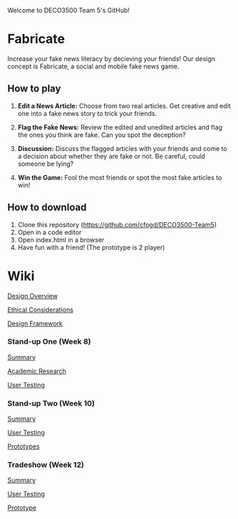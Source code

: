 Welcome to DECO3500 Team 5's GitHub!

# Fabricate
Increase your fake news literacy by decieving your friends! Our design concept is Fabricate, a social and mobile fake news game.

## How to play
1. **Edit a News Article:** Choose from two real articles. Get creative and edit one into a fake news story to trick your friends.

3. **Flag the Fake News:** Review the edited and unedited articles and flag the ones you think are fake. Can you spot the deception?

4. **Discussion:** Discuss the flagged articles with your friends and come to a decision about whether they are fake or not. Be careful, could someone be lying?

5. **Win the Game:** Fool the most friends or spot the most fake articles to win!

## How to download
1. Clone this repository (https://github.com/cfogd/DECO3500-Team5)
2. Open in a code editor
3. Open index.html in a browser
4. Have fun with a friend! (The prototype is 2 player)

# Wiki
[Design Overview](https://github.com/cfogd/DECO3500-Team5/wiki/Design-Overview)

[Ethical Considerations](https://github.com/cfogd/DECO3500-Team5/wiki/Ethical-Considerations)

[Design Framework](https://github.com/cfogd/DECO3500-Team5/wiki/Design-Framework)

### Stand-up One (Week 8)
[Summary](https://github.com/cfogd/DECO3500-Team5/wiki/Stand-Up-One-Summary)

[Academic Research](https://github.com/cfogd/DECO3500-Team5/wiki/Academic-Research)

[User Testing](https://github.com/cfogd/DECO3500-Team5/wiki/Stand-Up-User-Testing)

### Stand-up Two (Week 10)

[Summary](https://github.com/cfogd/DECO3500-Team5/wiki/Stand-Up-Two-Summary)

[User Testing](https://github.com/cfogd/DECO3500-Team5/wiki/Stand-Up-Two-User-Testing)

[Prototypes](https://github.com/cfogd/DECO3500-Team5/wiki/Stand-Up-Two-Prototypes)

### Tradeshow (Week 12)
[Summary](https://github.com/cfogd/DECO3500-Team5/wiki/Tradeshow-Summary)

[User Testing](https://github.com/cfogd/DECO3500-Team5/wiki/Tradeshow-User-Testing)

[Prototype](https://github.com/cfogd/DECO3500-Team5/wiki/Tradeshow-Prototype)


